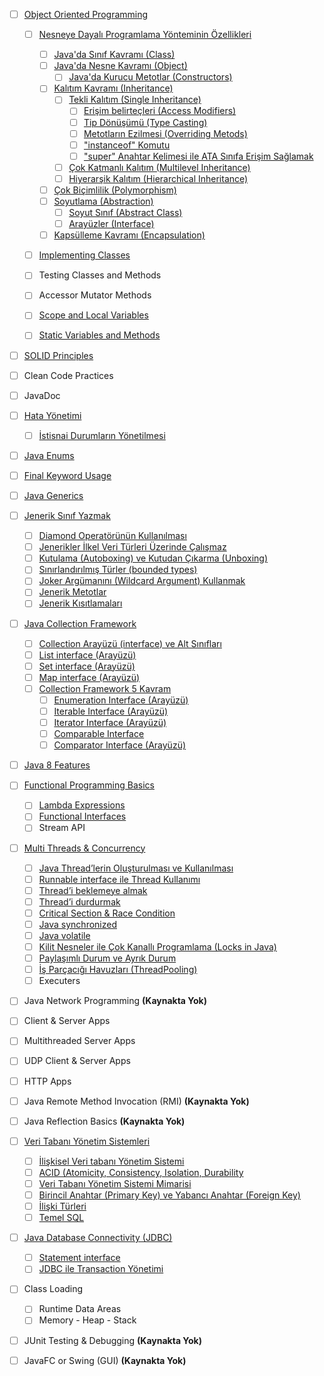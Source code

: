 - [ ] [Object Oriented Programming](object-oriented-programming/)

  - [ ] [Nesneye Dayalı Programlama Yönteminin Özellikleri](oop-yonteminin-ozellikleri/)

    - [ ] [Java&#39;da Sınıf Kavramı (Class)](class/)
    - [ ] [Java&#39;da Nesne Kavramı (Object)](object/)
      - [ ] [Java&#39;da Kurucu Metotlar (Constructors)](constructors/)

    - [ ] [Kalıtım Kavramı (Inheritance)](oop-inheritance/)
      - [ ] [Tekli Kalıtım (Single Inheritance)](single-inheritance/)
        - [ ] [Erişim belirteçleri (Access Modifiers)](access-modifiers/)
        - [ ] [Tip Dönüşümü (Type Casting)](type-casting)
        - [ ] [Metotların Ezilmesi (Overriding Metods)](overriding-metods/)
        - [ ] [&quot;instanceof&quot; Komutu](instanceof/)
        - [ ] [&quot;super&quot; Anahtar Kelimesi ile ATA Sınıfa Erişim Sağlamak](super()/)
      - [ ] [Çok Katmanlı Kalıtım (Multilevel Inheritance)](multilevel-inheritance/)
      - [ ] [Hiyerarşik Kalıtım (Hierarchical Inheritance)](hierarchical-inheritance/)
    - [ ] [Çok Biçimlilik (Polymorphism)](oop-polymorphism/)
    - [ ] [Soyutlama (Abstraction)](oop-abstraction/)
      - [ ] [Soyut Sınıf (Abstract Class)](abstract-class/)
      - [ ] [Arayüzler (Interface)](interface/)
    - [ ] [Kapsülleme Kavramı (Encapsulation)](oop-encapsulation/)

  - [ ] [Implementing Classes](implementing-classes/)

  - [ ] Testing Classes and Methods

  - [ ] Accessor Mutator Methods

  - [ ] [Scope and Local Variables](scope-and-local-variables/)

  - [ ] [Static Variables and Methods](static-variables-and-methods/)
- [ ] [SOLID Principles](solid-principles/)
- [ ] Clean Code Practices
- [ ] JavaDoc
- [ ] [Hata Yönetimi](hata-yonetimi/)

   - [ ] [İstisnai Durumların Yönetilmesi](istisnai-durumların-yonetilmesi/)
- [ ] [Java Enums](java-enums/)
- [ ] [Final Keyword Usage](final-keyword-usage/)
- [ ] [Java Generics](java-generics/)
- [ ] [Jenerik Sınıf Yazmak](jenerik-sinif-yazmak/)
  - [ ] [Diamond Operatörünün Kullanılması](diamond-operatoru/)
  - [ ] [Jenerikler İlkel Veri Türleri Üzerinde Çalışmaz](jenerikler-ilkel-veri-turleri-uzerinde-calismaz/)
  - [ ] [Kutulama (Autoboxing) ve Kutudan Çıkarma (Unboxing)](autoboxing-unboxing)
  - [ ] [Sınırlandırılmış Türler (bounded types)](bounded-types/)
  - [ ] [Joker Argümanını (Wildcard Argument) Kullanmak](wildcard-argument/)
  - [ ] [Jenerik Metotlar](jenerik-metotlar/)
  - [ ] [Jenerik Kısıtlamaları](jenerik-kisitlamalari/)
- [ ] [Java Collection Framework](java-collection-framework/)
  - [ ] [Collection Arayüzü (interface) ve Alt Sınıfları](collection-arayuzu-alt-siniflari/)
  - [ ] [List interface (Arayüzü)](list-interface/)
  - [ ] [Set interface (Arayüzü)](set-interface/)
  - [ ] [Map interface (Arayüzü)](map-interface/)
  - [ ] [Collection Framework 5 Kavram](collection-framework-5-kavram/) 
    - [ ] [Enumeration Interface (Arayüzü)](enumeration-interface/)
    - [ ] [Iterable Interface (Arayüzü)](iterable-interface/)
    - [ ] [Iterator Interface (Arayüzü)](iterator-interface/)
    - [ ] [Comparable Interface](comparable-interface/)
    - [ ] [Comparator Interface (Arayüzü)](comparator-interface/)
- [ ] [Java 8 Features](java-8-features/)
- [ ] [Functional Programming Basics](functional-programming-basics/)
  - [ ] [Lambda Expressions](lambda-expressions/)
  - [ ] [Functional Interfaces](functional-interfaces/)
  - [ ] Stream API
- [ ] [Multi Threads & Concurrency](multi-threads-concurrency/)
   - [ ]  [Java Thread’lerin Oluşturulması ve Kullanılması](thread-olusturulmasi-kullanilmasi/)
   - [ ] [Runnable interface ile Thread Kullanımı](runnable-interface-thread-kullanimi/)
   - [ ] [Thread’i beklemeye almak](thread-beklemeye-almak/)
   - [ ] [Thread’i durdurmak](thread-durdurmak/)
   - [ ] [Critical Section & Race Condition](critical-race-condition/)
   - [ ] [Java synchronized](java-synchronized/)
   - [ ] [Java volatile](java-volatile/)
   - [ ] [Kilit Nesneler ile Çok Kanallı Programlama (Locks in Java)](locks-in-java/)
   - [ ] [Paylaşımlı Durum ve Ayrık Durum](paylasimli-durum-ayrik-durum/)
   - [ ] [İş Parçacığı Havuzları (ThreadPooling)](threadpooling/)
   - [ ] Executers
- [ ]  Java Network Programming **(Kaynakta Yok)**

  - [ ] Client & Server Apps
  - [ ] Multithreaded Server Apps
  - [ ] UDP Client & Server Apps
  - [ ] HTTP Apps
- [ ] Java Remote Method Invocation (RMI) **(Kaynakta Yok)**
- [ ] Java Reflection Basics **(Kaynakta Yok)**
- [ ] [Veri Tabanı Yönetim Sistemleri](veri-tabani-yonetim-sistemleri/)
   - [ ] [İlişkisel Veri tabanı Yönetim Sistemi](iliskisel-veri-tabani-yonetim-sistemi/)
   - [ ] [ACID (Atomicity, Consistency, Isolation, Durability](acid/)
   - [ ] [Veri Tabanı Yönetim Sistemi Mimarisi](db-yonetim-sistemi-mimarisi/)
   - [ ] [Birincil Anahtar (Primary Key) ve Yabancı Anahtar (Foreign Key)](primary-foreign-key/)
   - [ ] [İlişki Türleri](iliski-turleri/)
   - [ ] [Temel SQL](temel-sql/)
- [ ] [Java Database Connectivity (JDBC)](jdbc/)
   - [ ] [Statement interface](statement-interface/)
   - [ ] [JDBC ile Transaction Yönetimi](jdbc-transaction-yonetimi/)
- [ ] Class Loading
  - [ ] Runtime Data Areas
  - [ ] Memory - Heap - Stack
- [ ] JUnit Testing & Debugging **(Kaynakta Yok)**
- [ ]  JavaFC or Swing (GUI) **(Kaynakta Yok)**